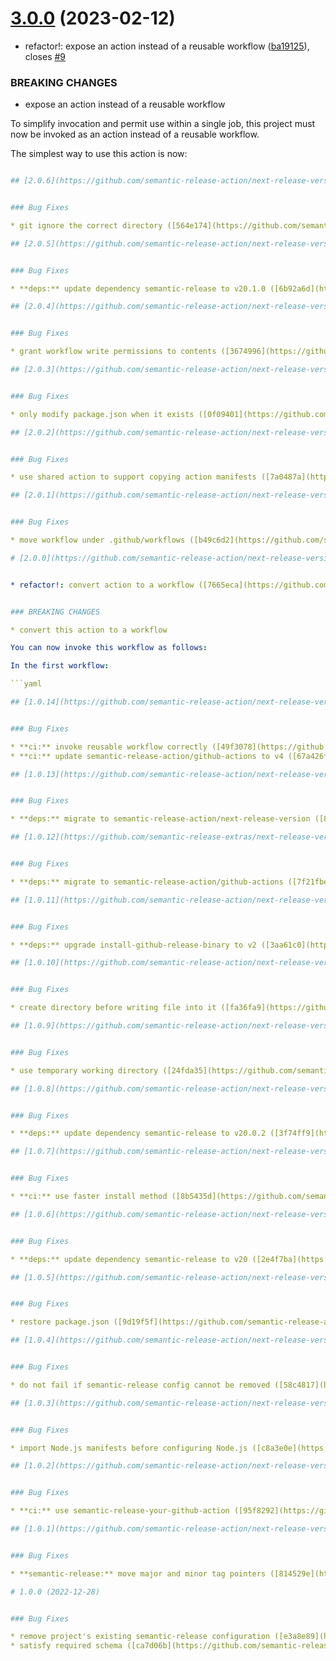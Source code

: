 # [3.0.0](https://github.com/semantic-release-action/next-release-version/compare/v2.0.6...v3.0.0) (2023-02-12)


* refactor!: expose an action instead of a reusable workflow ([ba19125](https://github.com/semantic-release-action/next-release-version/commit/ba19125172d6660534da9d1e5f45595e1fba6e46)), closes [#9](https://github.com/semantic-release-action/next-release-version/issues/9)


### BREAKING CHANGES

* expose an action instead of a reusable workflow

To simplify invocation and permit use within a single job, this project
must now be invoked as an action instead of a reusable workflow.

The simplest way to use this action is now:

```yaml

## [2.0.6](https://github.com/semantic-release-action/next-release-version/compare/v2.0.5...v2.0.6) (2023-02-12)


### Bug Fixes

* git ignore the correct directory ([564e174](https://github.com/semantic-release-action/next-release-version/commit/564e174a8b2d2a1919fcdc599f294f73e598258c))

## [2.0.5](https://github.com/semantic-release-action/next-release-version/compare/v2.0.4...v2.0.5) (2023-02-12)


### Bug Fixes

* **deps:** update dependency semantic-release to v20.1.0 ([6b92a6d](https://github.com/semantic-release-action/next-release-version/commit/6b92a6d82015d588d82cc2b3e8bc2620c6eca17a))

## [2.0.4](https://github.com/semantic-release-action/next-release-version/compare/v2.0.3...v2.0.4) (2023-01-16)


### Bug Fixes

* grant workflow write permissions to contents ([3674996](https://github.com/semantic-release-action/next-release-version/commit/3674996059bf783c65bb6d5bba1758dc037f2ee4))

## [2.0.3](https://github.com/semantic-release-action/next-release-version/compare/v2.0.2...v2.0.3) (2023-01-16)


### Bug Fixes

* only modify package.json when it exists ([0f09401](https://github.com/semantic-release-action/next-release-version/commit/0f094010e3735b1cb2c53d20ffe2290b62bef5eb))

## [2.0.2](https://github.com/semantic-release-action/next-release-version/compare/v2.0.1...v2.0.2) (2023-01-16)


### Bug Fixes

* use shared action to support copying action manifests ([7a0487a](https://github.com/semantic-release-action/next-release-version/commit/7a0487a84eefe94909d4578d64d3f3bd253d2fc2))

## [2.0.1](https://github.com/semantic-release-action/next-release-version/compare/v2.0.0...v2.0.1) (2023-01-16)


### Bug Fixes

* move workflow under .github/workflows ([b49c6d2](https://github.com/semantic-release-action/next-release-version/commit/b49c6d297147cc9aa3434e916036e2d46b11eb5d))

# [2.0.0](https://github.com/semantic-release-action/next-release-version/compare/v1.0.14...v2.0.0) (2023-01-16)


* refactor!: convert action to a workflow ([7665eca](https://github.com/semantic-release-action/next-release-version/commit/7665ecaf872b4a634f2e2b8f1915fdfd9221387e))


### BREAKING CHANGES

* convert this action to a workflow

You can now invoke this workflow as follows:

In the first workflow:

```yaml

## [1.0.14](https://github.com/semantic-release-action/next-release-version/compare/v1.0.13...v1.0.14) (2023-01-14)


### Bug Fixes

* **ci:** invoke reusable workflow correctly ([49f3078](https://github.com/semantic-release-action/next-release-version/commit/49f30780691ed7be2d6ad75492643be8fd8aebe4))
* **ci:** update semantic-release-action/github-actions to v4 ([67a426f](https://github.com/semantic-release-action/next-release-version/commit/67a426f1165557a7e54d28675326ac3531e60e83))

## [1.0.13](https://github.com/semantic-release-action/next-release-version/compare/v1.0.12...v1.0.13) (2023-01-14)


### Bug Fixes

* **deps:** migrate to semantic-release-action/next-release-version ([8e11762](https://github.com/semantic-release-action/next-release-version/commit/8e117626f3d235cc49f1472a65063ff6684ed51d))

## [1.0.12](https://github.com/semantic-release-extras/next-release-version/compare/v1.0.11...v1.0.12) (2023-01-14)


### Bug Fixes

* **deps:** migrate to semantic-release-action/github-actions ([7f21fbe](https://github.com/semantic-release-action/next-release-version/commit/7f21fbe47c33d2b2551ad9eda0b22ac50c3d827f))

## [1.0.11](https://github.com/semantic-release-action/next-release-version/compare/v1.0.10...v1.0.11) (2023-01-12)


### Bug Fixes

* **deps:** upgrade install-github-release-binary to v2 ([3aa61c0](https://github.com/semantic-release-action/next-release-version/commit/3aa61c08488392e7d9421188056ca564eb896bc3))

## [1.0.10](https://github.com/semantic-release-action/next-release-version/compare/v1.0.9...v1.0.10) (2023-01-11)


### Bug Fixes

* create directory before writing file into it ([fa36fa9](https://github.com/semantic-release-action/next-release-version/commit/fa36fa9506bbe9433920d4f9115c67e07769b279))

## [1.0.9](https://github.com/semantic-release-action/next-release-version/compare/v1.0.8...v1.0.9) (2023-01-11)


### Bug Fixes

* use temporary working directory ([24fda35](https://github.com/semantic-release-action/next-release-version/commit/24fda35cfb6029954519051467e50363750a9557))

## [1.0.8](https://github.com/semantic-release-action/next-release-version/compare/v1.0.7...v1.0.8) (2023-01-08)


### Bug Fixes

* **deps:** update dependency semantic-release to v20.0.2 ([3f74ff9](https://github.com/semantic-release-action/next-release-version/commit/3f74ff9d088595c5600520e7765a9b3a9144b15c))

## [1.0.7](https://github.com/semantic-release-action/next-release-version/compare/v1.0.6...v1.0.7) (2023-01-08)


### Bug Fixes

* **ci:** use faster install method ([8b5435d](https://github.com/semantic-release-action/next-release-version/commit/8b5435d5bcfde14d66741d30de3602074c1645dd))

## [1.0.6](https://github.com/semantic-release-action/next-release-version/compare/v1.0.5...v1.0.6) (2023-01-07)


### Bug Fixes

* **deps:** update dependency semantic-release to v20 ([2e4f7ba](https://github.com/semantic-release-action/next-release-version/commit/2e4f7baec1332680ae8ce74cb59d89df96692b06))

## [1.0.5](https://github.com/semantic-release-action/next-release-version/compare/v1.0.4...v1.0.5) (2023-01-07)


### Bug Fixes

* restore package.json ([9d19f5f](https://github.com/semantic-release-action/next-release-version/commit/9d19f5f89ac210c99667882b76114f9006beb52a))

## [1.0.4](https://github.com/semantic-release-action/next-release-version/compare/v1.0.3...v1.0.4) (2023-01-07)


### Bug Fixes

* do not fail if semantic-release config cannot be removed ([58c4817](https://github.com/semantic-release-action/next-release-version/commit/58c481701cf1ce98fdd6fbf35c01b75bc257ee29))

## [1.0.3](https://github.com/semantic-release-action/next-release-version/compare/v1.0.2...v1.0.3) (2023-01-07)


### Bug Fixes

* import Node.js manifests before configuring Node.js ([c8a3e0e](https://github.com/semantic-release-action/next-release-version/commit/c8a3e0e7112379804fad3786178dda1e0bd212cb))

## [1.0.2](https://github.com/semantic-release-action/next-release-version/compare/v1.0.1...v1.0.2) (2023-01-06)


### Bug Fixes

* **ci:** use semantic-release-your-github-action ([95f8292](https://github.com/semantic-release-action/next-release-version/commit/95f82921806160d0b3be42b23c7554148de5e123))

## [1.0.1](https://github.com/semantic-release-action/next-release-version/compare/v1.0.0...v1.0.1) (2022-12-28)


### Bug Fixes

* **semantic-release:** move major and minor tag pointers ([814529e](https://github.com/semantic-release-action/next-release-version/commit/814529e5e49a0ba84464a3ed3cc4eb7f617dfd71))

# 1.0.0 (2022-12-28)


### Bug Fixes

* remove project's existing semantic-release configuration ([e3a8e89](https://github.com/semantic-release-action/next-release-version/commit/e3a8e895c7cfb17b39cb24ec7a902d20cb552c05))
* satisfy required schema ([ca7d06b](https://github.com/semantic-release-action/next-release-version/commit/ca7d06b494ca1039ceaa85213e6973d2ef9ff7af))
